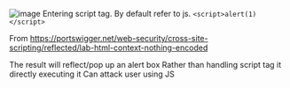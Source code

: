 ![image](https://github.com/VietTheBarbarian/Manual-Application-Testing/assets/56415307/a2cf14af-76de-4fa0-8e44-17c6613dfc68)
Entering script tag. By default refer to js. 
`<script>alert(1)</script>`

From <https://portswigger.net/web-security/cross-site-scripting/reflected/lab-html-context-nothing-encoded> 

The result will reflect/pop up an alert box
Rather than handling script tag it directly executing it
Can attack user using JS
